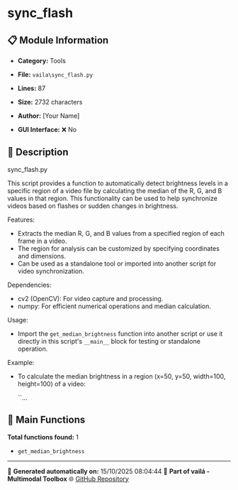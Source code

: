 # sync_flash

## 📋 Module Information

- **Category:** Tools
- **File:** `vaila\sync_flash.py`
- **Lines:** 87
- **Size:** 2732 characters

- **Author:** [Your Name]
- **GUI Interface:** ❌ No

## 📖 Description


sync_flash.py

This script provides a function to automatically detect brightness levels in a specific
region of a video file by calculating the median of the R, G, and B values in that region.
This functionality can be used to help synchronize videos based on flashes or sudden
changes in brightness.

Features:
- Extracts the median R, G, and B values from a specified region of each frame in a video.
- The region for analysis can be customized by specifying coordinates and dimensions.
- Can be used as a standalone tool or imported into another script for video synchronization.

Dependencies:
- cv2 (OpenCV): For video capture and processing.
- numpy: For efficient numerical operations and median calculation.

Usage:
- Import the `get_median_brightness` function into another script or use it directly
  in this script's `__main__` block for testing or standalone operation.

Example:
- To calculate the median brightness in a region (x=50, y=50, width=100, height=100)
  of a video:

    ``...

## 🔧 Main Functions

**Total functions found:** 1

- `get_median_brightness`




---

📅 **Generated automatically on:** 15/10/2025 08:04:44
🔗 **Part of vailá - Multimodal Toolbox**
🌐 [GitHub Repository](https://github.com/vaila-multimodaltoolbox/vaila)
